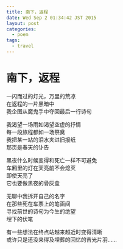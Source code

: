 ```yaml
---
title: 南下，返程
date: Wed Sep 2 01:34:42 JST 2015
layout: post
categories:
  - poem
tags:
  - travel
---
```

南下，返程
=========

一闪而过的灯光，万里的荒凉  
在返程的一片黑暗中  
我企图从魔鬼手中夺回最后一行诗句  
 
我渴望一场雨如渴望空虚的抒情  
每一段旅程都如一场祭奠  
我把某一站的泪水夹进旧报纸  
那页是春天的讣告  
 
黑夜什么时候变得和死亡一样不可避免  
车厢里的灯在天亮前不会熄灭  
即使天亮了  
它也要做黑夜的骨灰盒  
 
无聊中我拆开自己的名字  
在那些死在车票上的笔画间  
寻找前世的诗句为今生的绝望  
埋下的伏笔  
 
有一些想法在终点站越来越近时变得清晰  
或许只是还没来得及埋葬的回忆的吉光片羽……  
